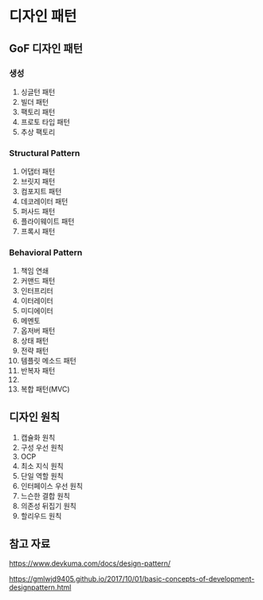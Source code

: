 # 디자인 패턴

## GoF 디자인 패턴

### 생성
1. 싱글턴 패턴
2. 빌더 패턴
3. 팩토리 패턴
4. 프로토 타입 패턴
5. 추상 팩토리


### Structural Pattern
1. 어댑터 패턴
2. 브릿지 패턴
3. 컴포지트 패턴
4.  데코레이터 패턴
5.  퍼사드 패턴
6.  플라이웨이트 패턴
7.  프록시 패턴

### Behavioral Pattern
1. 책임 연쇄
2. 커맨드 패턴
3. 인터프리터
4. 이터레이터
5. 미디에이터
6. 메멘토
7. 옵저버 패턴
8.  상태 패턴
9.  전략 패턴
10. 템플릿 메소드 패턴
11. 반복자 패턴
12. 
13. 복합 패턴(MVC)

## 디자인 원칙
1. 캡슐화 원칙
2. 구성 우선 원칙
3. OCP
4. 최소 지식 원칙
5. 단일 역할 원칙
6. 인터페이스 우선 원칙
7. 느슨한 결합 원칙
8. 의존성 뒤집기 원칙
9. 할리우드 원칙


## 참고 자료
https://www.devkuma.com/docs/design-pattern/

https://gmlwjd9405.github.io/2017/10/01/basic-concepts-of-development-designpattern.html